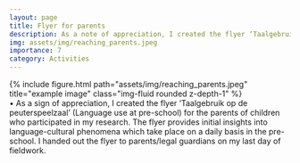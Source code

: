 ```yaml
---
layout: page
title: Flyer for parents
description: As a note of appreciation, I created the flyer ‘Taalgebruik op de peuterspeelzaal’ (Language use at pre-school) for the parents of children who participated in my research. 
img: assets/img/reaching_parents.jpeg
importance: 7
category: Activities
---
```

<div class="row">
    <div class="col-sm mt-3 mt-md-0">
        {% include figure.html path="assets/img/reaching_parents.jpeg" title="example image" class="img-fluid rounded z-depth-1" %}
    </div>
</div>
<div class="caption">
</div>
•	As a sign of appreciation, I created the flyer ‘Taalgebruik op de peuterspeelzaal’ (Language use at pre-school) for the parents of children who participated in my research. The flyer provides initial insights into language-cultural phenomena which take place on a daily basis in the pre-school. I handed out the flyer to parents/legal guardians on my last day of fieldwork.